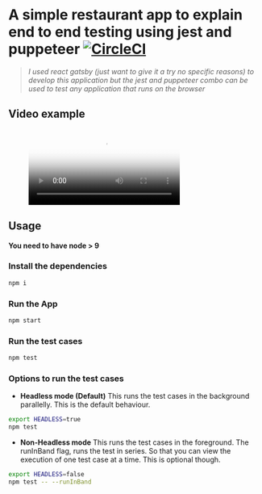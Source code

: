 # A simple restaurant app to explain end to end testing using jest and puppeteer [![CircleCI](https://circleci.com/gh/Nikhil-Kumaran/e2e-ui-testing/tree/master.svg?style=svg)](https://circleci.com/gh/Nikhil-Kumaran/e2e-ui-testing/tree/master)

> *I used react gatsby (just want to give it a try no specific reasons) to develop this application but the jest and puppeteer combo can be used to test any application that runs on the browser*

## Video example

<figure class="video_container">
  <video controls="true" allowfullscreen="true" poster="./src/img/e2e-ui-testing.png">
    <source src="./src/videos/e2e-ui-testing.mp4" type="video/mp4">
  </video>
</figure>

## Usage

**You need to have node > 9**

### Install the dependencies

```sh
npm i
```

### Run the App

```sh
npm start
```

### Run the test cases

```sh
npm test
```

### Options to run the test cases

- **Headless mode (Default)**
This runs the test cases in the background parallelly. This is the default behaviour.

```sh
export HEADLESS=true
npm test
```

- **Non-Headless mode**
This runs the test cases in the foreground. The runInBand flag, runs the test in series. So that you can view the execution of one test case at a time. This is optional though.

```sh
export HEADLESS=false
npm test -- --runInBand
```
